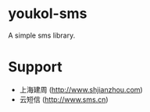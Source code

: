 # youkol-sms
A simple sms library.

# Support
* 上海建周 (http://www.shjianzhou.com)
* 云短信 (http://www.sms.cn)
